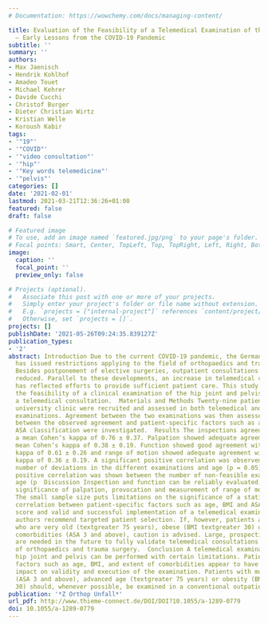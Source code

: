 ```yaml
---
# Documentation: https://wowchemy.com/docs/managing-content/

title: Evaluation of the Feasibility of a Telemedical Examination of the Hip and Pelvis
  – Early Lessons from the COVID-19 Pandemic
subtitle: ''
summary: ''
authors:
- Max Jaenisch
- Hendrik Kohlhof
- Amadeo Touet
- Michael Kehrer
- Davide Cucchi
- Christof Burger
- Dieter Christian Wirtz
- Kristian Welle
- Koroush Kabir
tags:
- '"19"'
- '"COVID"'
- '"video consultation"'
- '"hip"'
- '"Key words telemedicine"'
- '"pelvis"'
categories: []
date: '2021-02-01'
lastmod: 2021-03-21T12:36:26+01:00
featured: false
draft: false

# Featured image
# To use, add an image named `featured.jpg/png` to your page's folder.
# Focal points: Smart, Center, TopLeft, Top, TopRight, Left, Right, BottomLeft, Bottom, BottomRight.
image:
  caption: ''
  focal_point: ''
  preview_only: false

# Projects (optional).
#   Associate this post with one or more of your projects.
#   Simply enter your project's folder or file name without extension.
#   E.g. `projects = ["internal-project"]` references `content/project/deep-learning/index.md`.
#   Otherwise, set `projects = []`.
projects: []
publishDate: '2021-05-26T09:24:35.839127Z'
publication_types:
- '2'
abstract: Introduction Due to the current COVID-19 pandemic, the German Health Ministry
  has issued restrictions applying to the field of orthopaedics and trauma surgery.
  Besides postponement of elective surgeries, outpatient consultations have been drastically
  reduced. Parallel to these developments, an increase in telemedical consultations
  has reflected efforts to provide sufficient patient care. This study aims to evaluate
  the feasibility of a clinical examination of the hip joint and pelvis by way of
  a telemedical consultation.  Materials and Methods Twenty-nine patients of a German
  university clinic were recruited and assessed in both telemedical and conventional
  examinations. Agreement between the two examinations was then assessed, and connections
  between the observed agreement and patient-specific factors such as age, BMI and
  ASA classification were investigated.  Results The inspections agreed closely with
  a mean Cohenʼs kappa of 0.76 ± 0.37. Palpation showed adequate agreement with a
  mean Cohenʼs kappa of 0.38 ± 0.19. Function showed good agreement with a mean Cohenʼs
  kappa of 0.61 ± 0.26 and range of motion showed adequate agreement with a mean Cohenʼs
  kappa of 0.36 ± 0.19. A significant positive correlation was observed between the
  number of deviations in the different examinations and age (p = 0.05), and a significant
  positive correlation was shown between the number of non-feasible examinations and
  age (p  Discussion Inspection and function can be reliably evaluated, whereas the
  significance of palpation, provocation and measurement of range of motion is limited.
  The small sample size puts limitations on the significance of a statistically relevant
  correlation between patient-specific factors such as age, BMI and ASA classification
  score and valid and successful implementation of a telemedical examination. The
  authors recommend targeted patient selection. If, however, patients are being evaluated
  who are very old (textgreater 75 years), obese (BMI textgreater 30) or with multiple
  comorbidities (ASA 3 and above), caution is advised. Large, prospective studies
  are needed in the future to fully validate telemedical consultations in the fields
  of orthopaedics and trauma surgery.  Conclusion A telemedical examination of the
  hip joint and pelvis can be performed with certain limitations. Patient-specific
  factors such as age, BMI, and extent of comorbidities appear to have a relevant
  impact on validity and execution of the examination. Patients with multiple comorbidities
  (ASA 3 and above), advanced age (textgreater 75 years) or obesity (BMI textgreater
  30) should, whenever possible, be examined in a conventional outpatient setting.
publication: '*Z Orthop Unfall*'
url_pdf: http://www.thieme-connect.de/DOI/DOI?10.1055/a-1289-0779
doi: 10.1055/a-1289-0779
---
```

